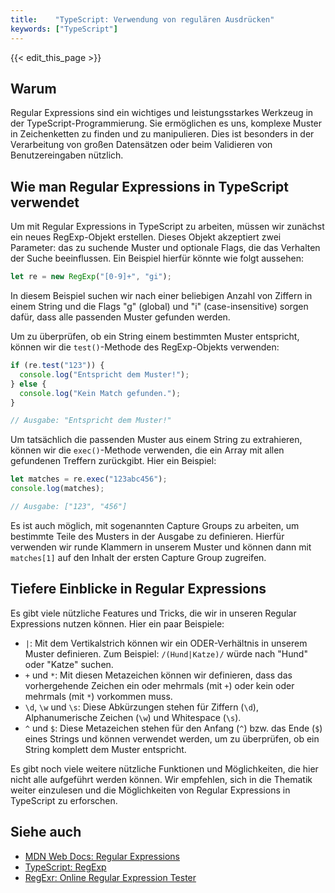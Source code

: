 ```yaml
---
title:    "TypeScript: Verwendung von regulären Ausdrücken"
keywords: ["TypeScript"]
---
```


{{< edit_this_page >}}

## Warum

Regular Expressions sind ein wichtiges und leistungsstarkes Werkzeug in der TypeScript-Programmierung. Sie ermöglichen es uns, komplexe Muster in Zeichenketten zu finden und zu manipulieren. Dies ist besonders in der Verarbeitung von großen Datensätzen oder beim Validieren von Benutzereingaben nützlich.

## Wie man Regular Expressions in TypeScript verwendet

Um mit Regular Expressions in TypeScript zu arbeiten, müssen wir zunächst ein neues RegExp-Objekt erstellen. Dieses Objekt akzeptiert zwei Parameter: das zu suchende Muster und optionale Flags, die das Verhalten der Suche beeinflussen. Ein Beispiel hierfür könnte wie folgt aussehen:

```TypeScript
let re = new RegExp("[0-9]+", "gi");
```

In diesem Beispiel suchen wir nach einer beliebigen Anzahl von Ziffern in einem String und die Flags "g" (global) und "i" (case-insensitive) sorgen dafür, dass alle passenden Muster gefunden werden.

Um zu überprüfen, ob ein String einem bestimmten Muster entspricht, können wir die `test()`-Methode des RegExp-Objekts verwenden:

```TypeScript
if (re.test("123")) {
  console.log("Entspricht dem Muster!");
} else {
  console.log("Kein Match gefunden.");
}

// Ausgabe: "Entspricht dem Muster!"
```

Um tatsächlich die passenden Muster aus einem String zu extrahieren, können wir die `exec()`-Methode verwenden, die ein Array mit allen gefundenen Treffern zurückgibt. Hier ein Beispiel:

```TypeScript
let matches = re.exec("123abc456");
console.log(matches);

// Ausgabe: ["123", "456"]
```

Es ist auch möglich, mit sogenannten Capture Groups zu arbeiten, um bestimmte Teile des Musters in der Ausgabe zu definieren. Hierfür verwenden wir runde Klammern in unserem Muster und können dann mit `matches[1]` auf den Inhalt der ersten Capture Group zugreifen.

## Tiefere Einblicke in Regular Expressions

Es gibt viele nützliche Features und Tricks, die wir in unseren Regular Expressions nutzen können. Hier ein paar Beispiele:

- `|`: Mit dem Vertikalstrich können wir ein ODER-Verhältnis in unserem Muster definieren. Zum Beispiel: `/(Hund|Katze)/` würde nach "Hund" oder "Katze" suchen.
- `+` und `*`: Mit diesen Metazeichen können wir definieren, dass das vorhergehende Zeichen ein oder mehrmals (mit `+`) oder kein oder mehrmals (mit `*`) vorkommen muss.
- `\d`, `\w` und `\s`: Diese Abkürzungen stehen für Ziffern (`\d`), Alphanumerische Zeichen (`\w`) und Whitespace (`\s`).
- `^` und `$`: Diese Metazeichen stehen für den Anfang (`^`) bzw. das Ende (`$`) eines Strings und können verwendet werden, um zu überprüfen, ob ein String komplett dem Muster entspricht.

Es gibt noch viele weitere nützliche Funktionen und Möglichkeiten, die hier nicht alle aufgeführt werden können. Wir empfehlen, sich in die Thematik weiter einzulesen und die Möglichkeiten von Regular Expressions in TypeScript zu erforschen.

## Siehe auch

- [MDN Web Docs: Regular Expressions](https://developer.mozilla.org/de/docs/Web/JavaScript/Guide/Regular_Expressions)
- [TypeScript: RegExp](https://www.typescriptlang.org/docs/handbook/regular-expressions.html)
- [RegExr: Online Regular Expression Tester](https://regexr.com/)